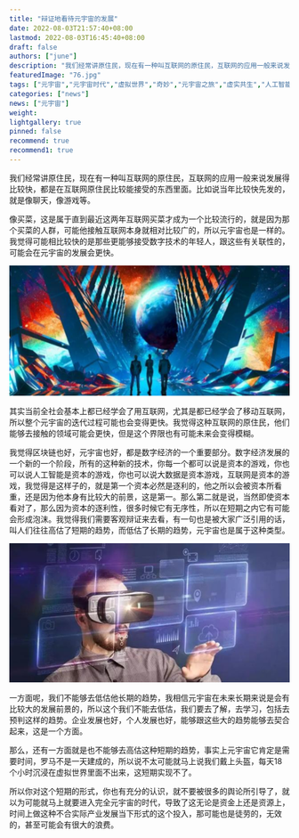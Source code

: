 ```yaml
---
title: "辩证地看待元宇宙的发展"
date: 2022-08-03T21:57:40+08:00
lastmod: 2022-08-03T16:45:40+08:00
draft: false
authors: ["june"]
description: "我们经常讲原住民，现在有一种叫互联网的原住民，互联网的应用一般来说发展得比较快，都是在互联网原住民比较能接受的东西里面。比如说当年比较快先发的，就是像聊天，像游戏等。"
featuredImage: "76.jpg"
tags: ["元宇宙","元宇宙时代","虚拟世界","奇妙","元宇宙之旅","虚实共生","人工智能"]
categories: ["news"]
news: ["元宇宙"]
weight: 
lightgallery: true
pinned: false
recommend: true
recommend1: true
---
```


我们经常讲原住民，现在有一种叫互联网的原住民，互联网的应用一般来说发展得比较快，都是在互联网原住民比较能接受的东西里面。比如说当年比较快先发的，就是像聊天，像游戏等。

像买菜，这是属于直到最近这两年互联网买菜才成为一个比较流行的，就是因为那个买菜的人群，可能他接触互联网本身就相对比较广的，所以元宇宙也是一样的。我觉得可能相比较快的是那些更能够接受数字技术的年轻人，跟这些有关联性的，可能会在元宇宙的发展会更快。



![img](74.png)



其实当前全社会基本上都已经学会了用互联网，尤其是都已经学会了移动互联网，所以整个元宇宙的迭代过程可能也会变得更快。我觉得这种互联网的原住民，他们能够去接触的领域可能会更快，但是这个界限也有可能未来会变得模糊。

我觉得区块链也好，元宇宙也好，都是数字经济的一个重要部分。数字经济发展的一个新的一个阶段，所有的这种新的技术，你每一个都可以说是资本的游戏，你也可以说人工智能是资本的游戏，你也可以说大数据是资本游戏，互联网是资本的游戏，我觉得是这样子的，就是第一个资本必然是逐利的，他之所以会被资本所看重，还是因为他本身有比较大的前景，这是第一。那么第二就是说，当然即使资本看对了，那么因为资本的逐利性，很多时候它有无序性，所以在短期之内它有可能会形成泡沫。我觉得我们需要客观辩证来去看，有一句也是被大家广泛引用的话，叫人们往往高估了短期的趋势，而低估了长期的趋势，元宇宙也是属于这种类型。



![img](75.png)



一方面呢，我们不能够去低估他长期的趋势，我相信元宇宙在未来长期来说是会有比较大的发展前景的，所以这个我们不能去低估，我们要去了解，去学习，包括去预判这样的趋势。企业发展也好，个人发展也好，能够跟这些大的趋势能够去契合起来，这是一个方面。

那么，还有一方面就是也不能够去高估这种短期的趋势，事实上元宇宙它肯定是需要时间，罗马不是一天建成的，所以说不太可能就马上说我们戴上头盔，每天18个小时沉浸在虚拟世界里面不出来，这短期实现不了。

所以你对这个短期的形式，你也有充分的认识，就不要被很多的舆论所引导了，就以为可能就马上就要进入完全元宇宙的时代，导致了这无论是资金上还是资源上，时间上做这种不合实际产业发展当下形式的这个投入，那可能也是徒劳的，无效的，甚至可能会有很大的浪费。